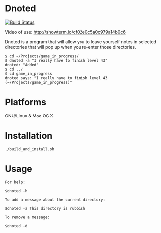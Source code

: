 Dnoted
=======

[![Build Status](https://travis-ci.org/AlexsJones/dnoted.png)](https://travis-ci.org/AlexsJones/dnoted)


Video of use: http://showterm.io/cf02e0c5a0c979a14b0c6

Dnoted is a program that will allow you to leave yourself notes in selected directories that will pop up when you re-enter those directories.


````
$ cd ~/Projects/game_in_progress/
$ dnoted -a "I really have to finish level 43"
dnoted: "Added"
$ cd ../
$ cd game_in_progress
dnoted says: "I really have to finish level 43 (~/Projects/game_in_progress)"
````

Platforms
=========

GNU/Linux & Mac OS X

Installation
============

````
./build_and_install.sh
````

Usage
=====

````
For help: 

$dnoted -h 

To add a message about the current directory:

$dnoted -a This directory is rubbish

To remove a message:

$dnoted -d

````
